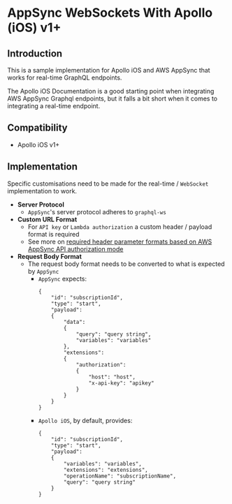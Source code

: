 # AppSync WebSockets With Apollo (iOS) v1+

## Introduction

This is a sample implementation for Apollo iOS and AWS AppSync that works for real-time GraphQL endpoints.

The Apollo iOS Documentation is a good starting point when integrating AWS AppSync Graphql endpoints, but it falls a bit short when it comes to integrating a real-time endpoint.

## Compatibility

- Apollo iOS v1+

## Implementation

Specific customisations need to be made for the real-time / `WebSocket` implementation to work.

- **Server Protocol**
  - `AppSync`'s server protocol adheres to `graphql-ws`
- **Custom URL Format**
  - For `API key` or `Lambda authorization` a custom header / payload format is required
  - See more on [required header parameter formats based on AWS AppSync API authorization mode](https://docs.aws.amazon.com/appsync/latest/devguide/real-time-websocket-client.html#header-parameter-format-based-on-appsync-api-authorization-mode)
- **Request Body Format**
  - The request body format needs to be converted to what is expected by `AppSync`
    - `AppSync` expects:
      ```
      {
          "id": "subscriptionId",
          "type": "start",
          "payload":
          {
              "data":
              {
                  "query": "query string",
                  "variables": "variables"
              },
              "extensions":
              {
                  "authorization":
                  {
                      "host": "host",
                      "x-api-key": "apikey"
                  }
              }
          }
      }
      ```
    - `Apollo iOS`, by default, provides:
      ```
      {
          "id": "subscriptionId",
          "type": "start",
          "payload":
          {
              "variables": "variables",
              "extensions": "extensions",
              "operationName": "subscriptionName",
              "query": "query string"
          }
      }
      ```
